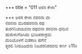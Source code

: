 +++
title = "011 ಅರಸ ಕೇಳಾ"

+++
ಅರಸ ಕೇಳಾ ನರನನಾ ವಾ   
ನರನನಾ ಮುರಹರನನಾ ರಥ   
ತುರಗನಿಚಯವನಾ ರಥವನಾ ಶರವನಾ ಧನುವ   
ಹುರುಳುಗೆಡಿಸಿದು ಭುಜಪರಾಕ್ರಮ   
ದುರಿಯೊಳಗೆ ಬಿಡೆಕಾಸಿ ಹಗೆನೆ   
ತ್ತರಲಿ ನೀರೂಡಿದನು ನಿಜಶರನಿಕರವನು ಕರ್ಣ     ॥11॥